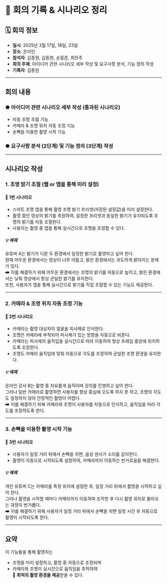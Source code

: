 # 📌 회의 기록 & 시나리오 정리

## 🗓 회의 정보

- **일시**: 2025년 3월 17일, 18일, 23일  
- **장소**: 온라인  
- **참석자**: 김종원, 김동현, 손홍준, 최민주  
- **회의 주제**: 아이디어 관련 시나리오 세부 작성 및 요구사항 분석, 기능 정의 작성  
- **기록자**: 김종원

---

## 회의 내용

### ● 아이디어 관련 시나리오 세부 작성 (통과된 시나리오)
- 자동 조명 조절 기능  
- 카메라 & 조명 위치 자동 조정 기능  
- 손뼉을 이용한 촬영 시작 기능

### ● 요구사항 분석 (2단계) 및 기능 정의 (3단계) 작성

---

## 시나리오 작성

### 1. 조명 밝기 조절 (웹 or 앱을 통해 미리 설정)

#### 📌 1번 시나리오

- 스마트 조명 앱을 통해 촬영 조명 밝기 프리셋(저장된 설정값)을 미리 설정한다.
- 촬영 중인 영상의 밝기를 측정하여, 설정한 프리셋과 동일한 밝기가 유지되도록 조명의 밝기를 자동 조절한다.
- 사용자는 촬영 중 앱을 통해 실시간으로 조명을 조정할 수 있다.

##### 💡 예제

유튜버 A는 밝기가 다른 두 환경에서 일정한 밝기로 촬영하고 싶어 한다.  
현재 어두운 환경에서는 영상이 너무 어둡고, 밝은 환경에서는 과도하게 밝아지는 문제가 있다.  
➡ 이를 해결하기 위해 어두운 환경에서는 조명의 밝기를 자동으로 높이고, 밝은 환경에서는 낮춰 영상에서 항상 균일한 밝기를 유지한다.  
또한, 사용자가 앱을 통해 실시간으로 밝기를 직접 조절할 수 있는 기능도 제공한다.

---

### 2. 카메라 & 조명 위치 자동 조정 기능

#### 📌 2번 시나리오

- 카메라는 촬영 대상자의 얼굴을 피사체로 인식한다.
- 조명은 카메라에 부착되어 피사체가 있는 방향을 자동으로 비춘다.
- 카메라는 피사체의 움직임을 실시간으로 따라 이동하여 항상 프레임 중앙에 위치하도록 조정한다.
- 조명도 카메라 움직임에 맞춰 자동으로 각도를 조정하여 균일한 조명 환경을 유지한다.

##### 💡 예제

온라인 강사 B는 촬영 중 자유롭게 움직이며 강의를 진행하고 싶어 한다.  
그러나 일반 카메라로 촬영하면 사용자를 항상 중심에 오도록 하지 못 하고, 조명의 각도도 일정하지 않아 안정적인 촬영이 어렵다.  
➡ 이를 해결하기 위해 카메라와 조명이 사용자를 자동으로 인식하고, 움직임을 따라 각도를 조정하도록 한다.

---

### 3. 손뼉을 이용한 촬영 시작 기능

#### 📌 3번 시나리오

- 사용자가 일정 거리 뒤에서 손뼉을 치면, 음성 센서가 소리를 감지한다.
- 촬영이 자동으로 시작되도록 설정하여, 카메라까지 이동하는 번거로움을 해결한다.

##### 💡 예제

개인 유튜버 C는 카메라를 특정 위치에 설정한 후, 일정 거리 뒤에서 촬영을 시작하고 싶어 한다.  
그러나 촬영을 시작할 때마다 카메라까지 이동하여 조작한 후 다시 촬영 위치로 돌아오는 과정이 번거롭다.  
➡ 이를 해결하기 위해 사용자가 일정 거리 뒤에서 손뼉을 치면 일정 시간 후 자동으로 촬영이 시작되도록 한다.

---

## 요약

이 기능들을 통해 촬영자는  
- 조명을 미리 설정하고, 촬영 중 자동으로 조정되며  
- 카메라와 조명이 실시간으로 움직임을 추적하여  
📸 **최적의 촬영 환경을 제공**받을 수 있다.
